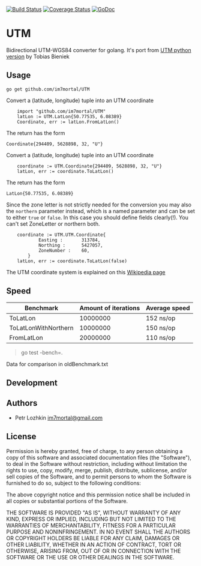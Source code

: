 [![Build Status](https://travis-ci.org/im7mortal/UTM.svg)](https://travis-ci.org/im7mortal/UTM)
[![Coverage Status](https://coveralls.io/repos/im7mortal/UTM/badge.svg?branch=master)](https://coveralls.io/r/im7mortal/UTM?branch=master)
[![GoDoc](https://godoc.org/github.com/im7mortal/UTM?status.svg)](https://godoc.org/github.com/im7mortal/UTM)

UTM
===

Bidirectional UTM-WGS84 converter for golang. It's port from [UTM python version](https://pypi.python.org/pypi/utm) by Tobias Bieniek

Usage
-----

	go get github.com/im7mortal/UTM

Convert a (latitude, longitude) tuple into an UTM coordinate

```
	import "github.com/im7mortal/UTM"
	latLon := UTM.LatLon{50.77535, 6.08389}
	Coordinate, err := latLon.FromLatLon()
```
The return has the form

	Coordinate{294409, 5628898, 32, "U"}

Convert a (latitude, longitude) tuple into an UTM coordinate

```
	coordinate := UTM.Coordinate{294409, 5628898, 32, "U"}
	latLon, err := coordinate.ToLatLon()
```
The return has the form

	LatLon{50.77535, 6.08389}
	

Since the zone letter is not strictly needed for the conversion you may also
the ``northern`` parameter instead, which is a named parameter and can be set
to either ``true`` or ``false``. In this case you should define fields clearly(!).
You can't set ZoneLetter or northern both.

```
	coordinate := UTM.UTM.Coordinate{
			Easting :		313784,
			Northing :		5427057,
			ZoneNumber :	60,
		}
	latLon, err := coordinate.ToLatLon(false)
```

The UTM coordinate system is explained on this [Wikipedia page](https://en.wikipedia.org/wiki/Universal_Transverse_Mercator_coordinate_system)

Speed
-----

Benchmark             | Amount of iterations | Average speed
--------------------- | -------------------- | -------------
ToLatLon              | 10000000             | 152 ns/op
ToLatLonWithNorthern  | 10000000             | 150 ns/op
FromLatLon            | 20000000             | 110 ns/op

> go test -bench=.

Data for comparison in oldBenchmark.txt

Development
-----------

Authors
-------

* Petr Lozhkin <im7mortal@gmail.com>

License
-------

Permission is hereby granted, free of charge, to any person obtaining a copy of this software and associated documentation files (the "Software"), to deal in the Software without restriction, including without limitation the rights to use, copy, modify, merge, publish, distribute, sublicense, and/or sell copies of the Software, and to permit persons to whom the Software is furnished to do so, subject to the following conditions:

The above copyright notice and this permission notice shall be included in all copies or substantial portions of the Software.

THE SOFTWARE IS PROVIDED "AS IS", WITHOUT WARRANTY OF ANY KIND, EXPRESS OR IMPLIED, INCLUDING BUT NOT LIMITED TO THE WARRANTIES OF MERCHANTABILITY, FITNESS FOR A PARTICULAR PURPOSE AND NONINFRINGEMENT. IN NO EVENT SHALL THE AUTHORS OR COPYRIGHT HOLDERS BE LIABLE FOR ANY CLAIM, DAMAGES OR OTHER LIABILITY, WHETHER IN AN ACTION OF CONTRACT, TORT OR OTHERWISE, ARISING FROM, OUT OF OR IN CONNECTION WITH THE SOFTWARE OR THE USE OR OTHER DEALINGS IN THE SOFTWARE.
